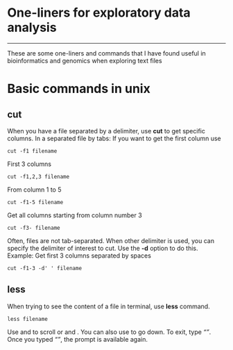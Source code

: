 # One-liners for exploratory data analysis
--------------
These are some one-liners and commands that I have found useful in bioinformatics and genomics when exploring text files

# Basic commands in unix

## cut

When you have a file separated by a delimiter, use **cut** to get specific columns.
In a separated file by tabs:
If you want to get the first column use
```
cut -f1 filename
```
First 3 columns
```
cut -f1,2,3 filename
```
From column 1 to 5
```
cut -f1-5 filename
```
Get all columns starting from column number 3
```
cut -f3- filename
```
Often, files are not tab-separated. When other delimiter is used, you can specify the delimiter of interest to cut. Use the **-d** option to do this.
Example: 
Get first 3 columns separated by spaces
```
cut -f1-3 -d' ' filename
```
## less

When trying to see the content of a file in terminal, use **less** command.

```
less filename
```

Use *<up>* and *<down>* to scroll or *<RePag>* and *<AvPag>*. You can also use <enter> to go down.
To exit, type *<q>*.
Once you typed *<q>*, the prompt is available again.
